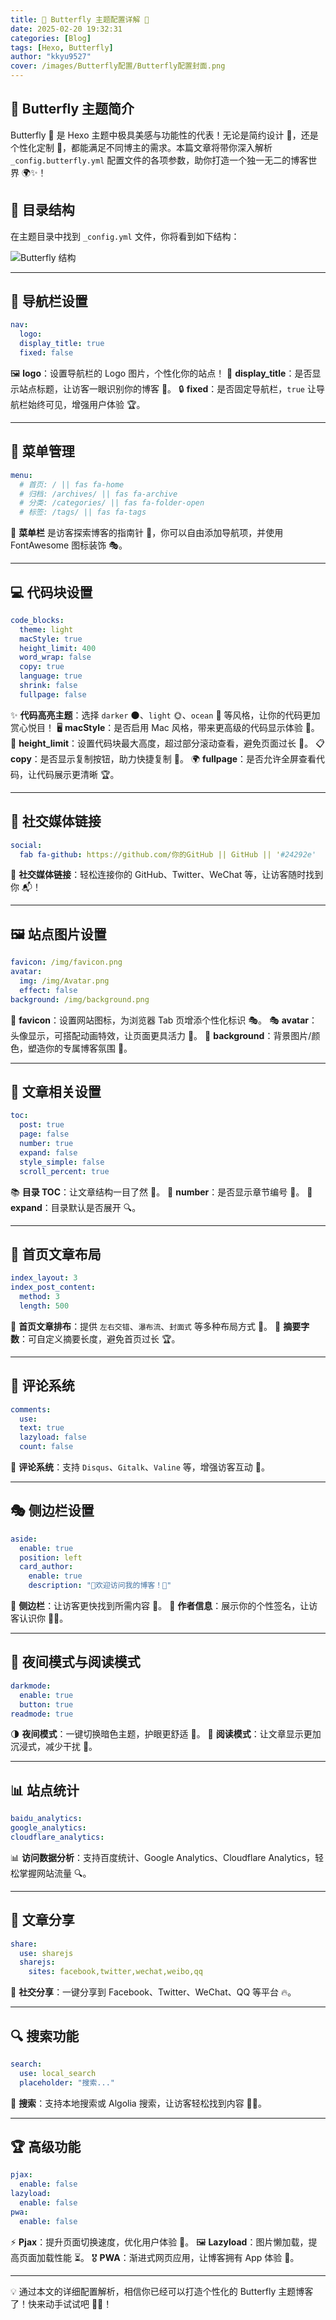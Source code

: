 ```yaml
---
title: 🌸 Butterfly 主题配置详解 🦋
date: 2025-02-20 19:32:31
categories: [Blog]
tags: [Hexo, Butterfly]
author: "kkyu9527"
cover: /images/Butterfly配置/Butterfly配置封面.png
---
```


## 🌟 Butterfly 主题简介

Butterfly 🦋 是 Hexo 主题中极具美感与功能性的代表！无论是简约设计 🎨，还是个性化定制 🔧，都能满足不同博主的需求。本篇文章将带你深入解析 `_config.butterfly.yml` 配置文件的各项参数，助你打造一个独一无二的博客世界 🌍✨！

## 📁 目录结构

在主题目录中找到 `_config.yml` 文件，你将看到如下结构：

![Butterfly 结构](../images/Butterfly配置/butterfly结构.png)

---

## 🚀 导航栏设置

```yaml
nav:
  logo:
  display_title: true
  fixed: false
```
🖼 **logo**：设置导航栏的 Logo 图片，个性化你的站点！
📌 **display_title**：是否显示站点标题，让访客一眼识别你的博客 🎯。
🔒 **fixed**：是否固定导航栏，`true` 让导航栏始终可见，增强用户体验 🏆。

---

## 📜 菜单管理

```yaml
menu:
  # 首页: / || fas fa-home
  # 归档: /archives/ || fas fa-archive
  # 分类: /categories/ || fas fa-folder-open
  # 标签: /tags/ || fas fa-tags
```
🌟 **菜单栏** 是访客探索博客的指南针 🧭，你可以自由添加导航项，并使用 FontAwesome 图标装饰 🎭。

---

## 💻 代码块设置

```yaml
code_blocks:
  theme: light
  macStyle: true
  height_limit: 400
  word_wrap: false
  copy: true
  language: true
  shrink: false
  fullpage: false
```
✨ **代码高亮主题**：选择 `darker` 🌑、`light` 🌞、`ocean` 🌊 等风格，让你的代码更加赏心悦目！
🖥 **macStyle**：是否启用 Mac 风格，带来更高级的代码显示体验 🍎。
📏 **height_limit**：设置代码块最大高度，超过部分滚动查看，避免页面过长 📜。
📋 **copy**：是否显示复制按钮，助力快捷复制 🚀。
🌍 **fullpage**：是否允许全屏查看代码，让代码展示更清晰 🏆。

---

## 📢 社交媒体链接

```yaml
social:
  fab fa-github: https://github.com/你的GitHub || GitHub || '#24292e'
```
🔗 **社交媒体链接**：轻松连接你的 GitHub、Twitter、WeChat 等，让访客随时找到你 📬！

---

## 🖼 站点图片设置

```yaml
favicon: /img/favicon.png
avatar:
  img: /img/Avatar.png
  effect: false
background: /img/background.png
```
🌟 **favicon**：设置网站图标，为浏览器 Tab 页增添个性化标识 🎭。
🎭 **avatar**：头像显示，可搭配动画特效，让页面更具活力 🚀。
🎨 **background**：背景图片/颜色，塑造你的专属博客氛围 🏡。

---

## 📖 文章相关设置

```yaml
toc:
  post: true
  page: false
  number: true
  expand: false
  style_simple: false
  scroll_percent: true
```
📚 **目录 TOC**：让文章结构一目了然 📖。
🔢 **number**：是否显示章节编号 📑。
📂 **expand**：目录默认是否展开 🔍。

---

## 🏡 首页文章布局

```yaml
index_layout: 3
index_post_content:
  method: 3
  length: 500
```
📰 **首页文章排布**：提供 `左右交错`、`瀑布流`、`封面式` 等多种布局方式 📌。
📝 **摘要字数**：可自定义摘要长度，避免首页过长 🏆。

---

## 💬 评论系统

```yaml
comments:
  use:
  text: true
  lazyload: false
  count: false
```
💭 **评论系统**：支持 `Disqus`、`Gitalk`、`Valine` 等，增强访客互动 🎤。

---

## 🎭 侧边栏设置

```yaml
aside:
  enable: true
  position: left
  card_author:
    enable: true
    description: "🎉欢迎访问我的博客！🎉"
```
📌 **侧边栏**：让访客更快找到所需内容 🚀。
📝 **作者信息**：展示你的个性签名，让访客认识你 👨‍💻。

---

## 🌙 夜间模式与阅读模式

```yaml
darkmode:
  enable: true
  button: true
readmode: true
```
🌗 **夜间模式**：一键切换暗色主题，护眼更舒适 🌚。
📖 **阅读模式**：让文章显示更加沉浸式，减少干扰 🌅。

---

## 📊 站点统计

```yaml
baidu_analytics:
google_analytics:
cloudflare_analytics:
```
📊 **访问数据分析**：支持百度统计、Google Analytics、Cloudflare Analytics，轻松掌握网站流量 🔍。

---

## 🎉 文章分享

```yaml
share:
  use: sharejs
  sharejs:
    sites: facebook,twitter,wechat,weibo,qq
```
📢 **社交分享**：一键分享到 Facebook、Twitter、WeChat、QQ 等平台 🔥。

---

## 🔍 搜索功能

```yaml
search:
  use: local_search
  placeholder: "搜索..."
```
🔎 **搜索**：支持本地搜索或 Algolia 搜索，让访客轻松找到内容 🕵️‍♂️。

---

## 🏆 高级功能

```yaml
pjax:
  enable: false
lazyload:
  enable: false
pwa:
  enable: false
```
⚡ **Pjax**：提升页面切换速度，优化用户体验 🚀。
🖼 **Lazyload**：图片懒加载，提高页面加载性能 ⏳。
🎖 **PWA**：渐进式网页应用，让博客拥有 App 体验 📱。

---

💡 通过本文的详细配置解析，相信你已经可以打造个性化的 Butterfly 主题博客了！快来动手试试吧 🎨✨！

